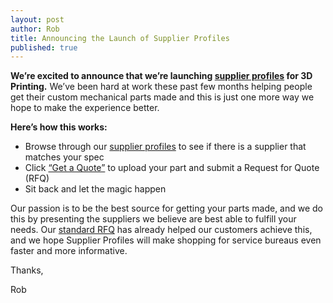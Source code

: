 ```yaml
--- 
layout: post
author: Rob
title: Announcing the Launch of Supplier Profiles
published: true
---
```


**We’re excited to announce that we’re launching [supplier profiles](http://www.supplybetter.com/suppliers) for 3D Printing.** We’ve been hard at work these past few months helping people get their custom mechanical parts made and this is just one more way we hope to make the experience better. 

**Here’s how this works:**

*  Browse through our [supplier profiles](http://www.supplybetter.com/suppliers) to see if there is a supplier that matches your spec
*  Click [“Get a Quote”](http://www.supplybetter.com/orders/new) to upload your part and submit a Request for Quote (RFQ)
*  Sit back and let the magic happen

Our passion is to be the best source for getting your parts made, and we do this by presenting the suppliers we believe are best able to fulfill your needs. Our [standard RFQ](http://www.supplybetter.com/orders/new) has already helped our customers achieve this, and we hope Supplier Profiles will make shopping for service bureaus even faster and more informative. 

Thanks,

Rob
